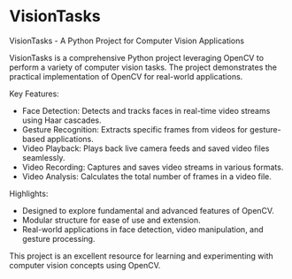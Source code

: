 # VisionTasks
VisionTasks - A Python Project for Computer Vision Applications

VisionTasks is a comprehensive Python project leveraging OpenCV to perform a variety of computer vision tasks. The project demonstrates the practical implementation of OpenCV for real-world applications.

Key Features:
- Face Detection: Detects and tracks faces in real-time video streams using Haar cascades.
- Gesture Recognition: Extracts specific frames from videos for gesture-based applications.
- Video Playback: Plays back live camera feeds and saved video files seamlessly.
- Video Recording: Captures and saves video streams in various formats.
- Video Analysis: Calculates the total number of frames in a video file.

Highlights:
- Designed to explore fundamental and advanced features of OpenCV.
- Modular structure for ease of use and extension.
- Real-world applications in face detection, video manipulation, and gesture processing.

This project is an excellent resource for learning and experimenting with computer vision concepts using OpenCV.
